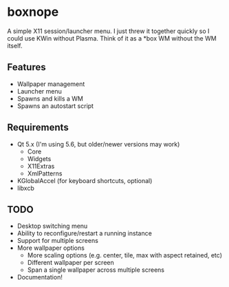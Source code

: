 # boxnope

A simple X11 session/launcher menu. I just threw it together quickly so I could
use KWin without Plasma. Think of it as a *box WM without the WM itself.


## Features

  * Wallpaper management
  * Launcher menu
  * Spawns and kills a WM
  * Spawns an autostart script


## Requirements

  * Qt 5.x (I'm using 5.6, but older/newer versions may work)
    * Core
    * Widgets
    * X11Extras
    * XmlPatterns
  * KGlobalAccel (for keyboard shortcuts, optional)
  * libxcb


## TODO

  * Desktop switching menu
  * Ability to reconfigure/restart a running instance
  * Support for multiple screens
  * More wallpaper options
    * More scaling options (e.g. center, tile, max with aspect retained, etc)
    * Different wallpaper per screen
    * Span a single wallpaper across multiple screens
  * Documentation!
